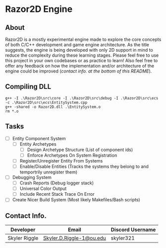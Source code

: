 # Razor2D Engine

## About

Razor2D is a mostly experimental engine made to explore the core concepts of both C/C++ development and game engine architecture. As the title suggests, the engine is being developed with only 2D support in mind to reduce the complexity during these learning stages. Please feel free to use this project in your own codebases or as practice to learn! Also feel free to offer any feedback on how the implementation and/or architecture of the engine could be improved (_contact info. at the bottom of this README_).

## Compiling DLL

```command
g++ -I .\Razor2D\src\core -I .\Razor2D\src\debug -I .\Razor2D\src\ecs -c .\Razor2D\src\ecs\EntitySystem.cpp
g++ -shared -o Razor2D.dll .\EntitySystem.o
rm *.o
```

## Tasks

- [ ] Entity Component System
    - [ ] Entity Archetypes
        - [ ] Design Archetype Structure (List of component ids)
        - [ ] Enforce Archetypes On System Registration
    - [ ] Register/Unregister Entity From Systems
    - [ ] Enable/Disable Entities (Tracks the systems they belong to and temportrily unregister them)
- [ ] Debugging System
    - [ ] Crash Reports (Debug logger stack)
    - [ ] Universal Color Output
    - [ ] Include Recent Stack Trace On Error
- [ ] Create Nicer Build System (Most likely Makefiles/Bash scripts)

## Contact Info.

| Developer | Email | Discord Username |
| --------- | ----- | ---------------- |
| Skyler Riggle | Skyler.D.Riggle-1@ou.edu | skyler321 |